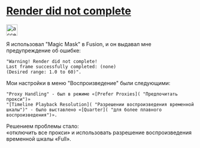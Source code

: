 # [Render did not complete](https://forum.blackmagicdesign.com/viewtopic.php?f=21&t=149942)

<img src="https://github.com/orrstudio/Manuals/raw/main/03 HELP & MAN/01 DaVinci Resolve/Render did not complete.PNG" width="30px" height="30px" scale="50%" title="hover text" alt="accessibility text">

Я использовал "Magic Mask" в Fusion, и он выдавал мне предупреждение об ошибке:  
```
"Warning! Render did not complete!  
Last frame successfully completed: (none)  
(Desired range: 1.0 to 60)".  
```
Мои настройки в меню "Воспроизведение" были следующими:  
```
"Proxy Handling" - был в режиме «[Prefer Proxies]( "Предпочитать прокси")»  
"[Timeline Playback Resolution]( "Разрешении воспроизведения временной шкалы")" - было выставлено «[Quarter]( "для более плавного воспроизведения")».  
```
Решением проблемы стало:  
«отключить все прокси» и использовать разрешение воспроизведения временной шкалы «Full».  

